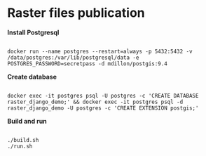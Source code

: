 # Raster files publication

**Install Postgresql**

```console

docker run --name postgres --restart=always -p 5432:5432 -v /data/postgres:/var/lib/postgresql/data -e    POSTGRES_PASSWORD=secretpass -d mdillon/postgis:9.4
```

**Create database**


```console

docker exec -it postgres psql -U postgres -c 'CREATE DATABASE raster_django_demo;' && docker exec -it postgres psql -d raster_django_demo -U postgres -c 'CREATE EXTENSION postgis;'
```


**Build and run**

```console

./build.sh
./run.sh
```
